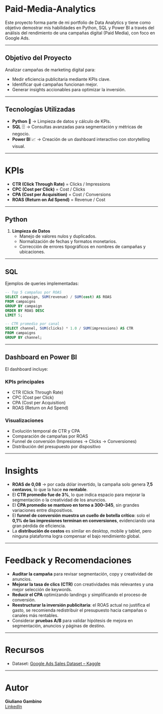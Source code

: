 # Paid-Media-Analytics
Este proyecto forma parte de mi portfolio de Data Analytics y tiene como objetivo demostrar mis habilidades en Python, SQL y Power BI a través del análisis del rendimiento de una campañas digital (Paid Media), con foco en Google Ads.

---

## Objetivo del Proyecto

Analizar campañas de marketing digital para:
- Medir eficiencia publicitaria mediante KPIs clave.
- Identificar qué campañas funcionan mejor.
- Generar insights accionables para optimizar la inversión.

---

## Tecnologías Utilizadas

- **Python** 🐍 → Limpieza de datos y cálculo de KPIs.
- **SQL** 🗄️ → Consultas avanzadas para segmentación y métricas de negocio.  
- **Power BI** 📈 → Creación de un dashboard interactivo con storytelling visual.  

---

# KPIs

- **CTR (Click Through Rate)** = Clicks / Impressions  
- **CPC (Cost per Click)** = Cost / Clicks  
- **CPA (Cost per Acquisition)** = Cost / Conversions  
- **ROAS (Return on Ad Spend)** = Revenue / Cost  

---

##  Python

1. **Limpieza de Datos**  
   - Manejo de valores nulos y duplicados.  
   - Normalización de fechas y formatos monetarios.  
   - Corrección de errores tipográficos en nombres de campañas y ubicaciones.  

---

## SQL

Ejemplos de queries implementadas:

```sql
-- Top 5 campañas por ROAS
SELECT campaign, SUM(revenue) / SUM(cost) AS ROAS
FROM campaigns
GROUP BY campaign
ORDER BY ROAS DESC
LIMIT 5;

-- CTR promedio por canal
SELECT channel, SUM(clicks) * 1.0 / SUM(impressions) AS CTR
FROM campaigns
GROUP BY channel;
```
---

## Dashboard en Power BI

El dashboard incluye:

### KPIs principales
- CTR (Click Through Rate)  
- CPC (Cost per Click)  
- CPA (Cost per Acquisition)  
- ROAS (Return on Ad Spend)  

### Visualizaciones
- Evolución temporal de CTR y CPA  
- Comparación de campañas por ROAS  
- Funnel de conversión (Impresiones → Clicks → Conversiones)  
- Distribución del presupuesto por dispositivo  

---

#  Insights

- **ROAS de 0,08** → por cada dólar invertido, la campaña solo genera **7,5 centavos**, lo que la hace **no rentable**.  
- El **CTR promedio fue de 3%**, lo que indica espacio para mejorar la segmentación o la creatividad de los anuncios.  
- El **CPA promedio se mantuvo en torno a $300–$345**, sin grandes variaciones entre dispositivos.  
- El **funnel de conversión muestra un cuello de botella crítico**: solo el **0,1% de las impresiones terminan en conversiones**, evidenciando una gran pérdida de eficiencia.  
- La **distribución de costos** es similar en desktop, mobile y tablet, pero ninguna plataforma logra compensar el bajo rendimiento global.  

---

# Feedback y Recomendaciones

- **Auditar la campaña** para revisar segmentación, copy y creatividad de anuncios.  
- **Mejorar la tasa de clics (CTR)** con creatividades más relevantes y una mejor selección de keywords.  
- **Reducir el CPA** optimizando landings y simplificando el proceso de conversión.  
- **Reestructurar la inversión publicitaria**: el ROAS actual no justifica el gasto, se recomienda redistribuir el presupuesto hacia campañas o canales más rentables.  
- Considerar **pruebas A/B** para validar hipótesis de mejora en segmentación, anuncios y páginas de destino.  

---

# Recursos

- Dataset: [Google Ads Sales Dataset – Kaggle]([https://www.kaggle.com/datasets/nayakganesh007/google-ads-sales-dataset/data](https://www.kaggle.com/datasets/nayakganesh007/google-ads-sales-dataset))  

---

# Autor

**Giuliano Gambino**  
[LinkedIn](https://www.linkedin.com/in/giulianogambino/) 


